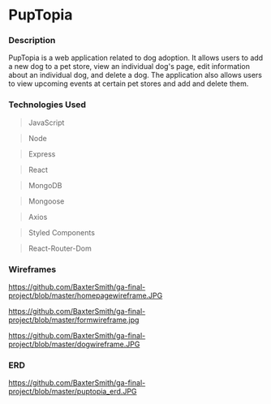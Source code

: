 # PupTopia

### Description

PupTopia is a web application related to dog adoption. It allows users to add a new dog to a pet store, view an individual dog's page, edit information about an individual dog, and delete a dog. The application also allows users to view upcoming events at certain pet stores and add and delete them.

### Technologies Used

> JavaScript

> Node

> Express

> React

> MongoDB

> Mongoose

> Axios

> Styled Components

> React-Router-Dom

### Wireframes

https://github.com/BaxterSmith/ga-final-project/blob/master/homepagewireframe.JPG

https://github.com/BaxterSmith/ga-final-project/blob/master/formwireframe.jpg

https://github.com/BaxterSmith/ga-final-project/blob/master/dogwireframe.JPG

### ERD

https://github.com/BaxterSmith/ga-final-project/blob/master/puptopia_erd.JPG